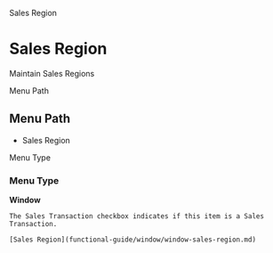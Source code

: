 
Sales Region
# Sales Region


Maintain Sales Regions

Menu Path
## Menu Path



- Sales Region

Menu Type
### Menu Type

**Window**

```
The Sales Transaction checkbox indicates if this item is a Sales Transaction.
```

```
[Sales Region](functional-guide/window/window-sales-region.md)
```